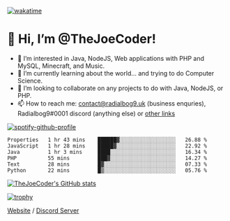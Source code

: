 [![wakatime](https://wakatime.com/badge/user/82b861fb-50d1-4a0d-aa13-67fc3da8aaec.svg)](https://wakatime.com/@82b861fb-50d1-4a0d-aa13-67fc3da8aaec)

# 👋 Hi, I’m @TheJoeCoder!
- 👀 I’m interested in Java, NodeJS, Web applications with PHP and MySQL, Minecraft, and Music.
- 🌱 I’m currently learning about the world... and trying to do Computer Science.
- 💞️ I’m looking to collaborate on any projects to do with Java, NodeJS, or PHP.
- 📫 How to reach me: contact@radialbog9.uk (business enquries), Radialbog9#0001 discord (anything else) or [other links](https://linktr.ee/Radialbog9)

[![spotify-github-profile](https://spotify-github-profile.vercel.app/api/view?uid=1puuoim4z9kqgght0d4uvhvsg&cover_image=true&theme=natemoo-re&show_offline=true&bar_color=ffe047&bar_color_cover=false)](https://spotify-github-profile.vercel.app/api/view?uid=1puuoim4z9kqgght0d4uvhvsg&redirect=true)

<!--START_SECTION:waka-->

```text
Properties   1 hr 43 mins    ██████▓░░░░░░░░░░░░░░░░░░   26.88 %
JavaScript   1 hr 28 mins    █████▓░░░░░░░░░░░░░░░░░░░   22.92 %
Java         1 hr 3 mins     ████░░░░░░░░░░░░░░░░░░░░░   16.34 %
PHP          55 mins         ███▓░░░░░░░░░░░░░░░░░░░░░   14.27 %
Text         28 mins         █▓░░░░░░░░░░░░░░░░░░░░░░░   07.33 %
Python       22 mins         █▒░░░░░░░░░░░░░░░░░░░░░░░   05.76 %
```

<!--END_SECTION:waka-->

[![TheJoeCoder's GitHub stats](https://github-readme-stats.vercel.app/api?username=TheJoeCoder&theme=onedark)](https://github.com/anuraghazra/github-readme-stats)

[![trophy](https://github-profile-trophy.vercel.app/?username=TheJoeCoder&theme=onedark)](https://github.com/ryo-ma/github-profile-trophy)

[Website](https://radialbog9.uk) / [Discord Server](https://rb9.xyz/discord)
